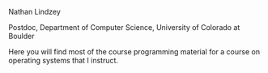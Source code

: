 Nathan Lindzey

Postdoc, Department of Computer Science, University of Colorado at Boulder

Here you will find most of the course programming material for a course on operating systems that I instruct. 

<!---
lindzeyn/lindzeyn is a ✨ special ✨ repository because its `README.md` (this file) appears on your GitHub profile.
You can click the Preview link to take a look at your changes.
--->
